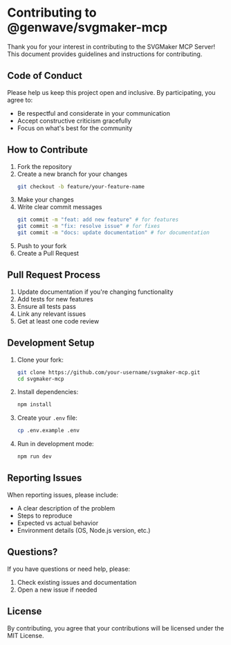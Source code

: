 # Contributing to @genwave/svgmaker-mcp

Thank you for your interest in contributing to the SVGMaker MCP Server! This document provides guidelines and instructions for contributing.

## Code of Conduct

Please help us keep this project open and inclusive. By participating, you agree to:
- Be respectful and considerate in your communication
- Accept constructive criticism gracefully
- Focus on what's best for the community

## How to Contribute

1. Fork the repository
2. Create a new branch for your changes
   ```bash
   git checkout -b feature/your-feature-name
   ```
3. Make your changes
4. Write clear commit messages
   ```bash
   git commit -m "feat: add new feature" # for features
   git commit -m "fix: resolve issue" # for fixes
   git commit -m "docs: update documentation" # for documentation
   ```
5. Push to your fork
6. Create a Pull Request

## Pull Request Process

1. Update documentation if you're changing functionality
2. Add tests for new features
3. Ensure all tests pass
4. Link any relevant issues
5. Get at least one code review

## Development Setup

1. Clone your fork:
   ```bash
   git clone https://github.com/your-username/svgmaker-mcp.git
   cd svgmaker-mcp
   ```

2. Install dependencies:
   ```bash
   npm install
   ```

3. Create your `.env` file:
   ```bash
   cp .env.example .env
   ```

4. Run in development mode:
   ```bash
   npm run dev
   ```

## Reporting Issues

When reporting issues, please include:
- A clear description of the problem
- Steps to reproduce
- Expected vs actual behavior
- Environment details (OS, Node.js version, etc.)

## Questions?

If you have questions or need help, please:
1. Check existing issues and documentation
2. Open a new issue if needed

## License

By contributing, you agree that your contributions will be licensed under the MIT License.
